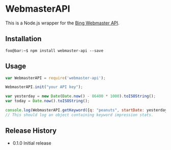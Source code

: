 # WebmasterAPI

This is a Node.js wrapper for the [Bing Webmaster API](https://docs.microsoft.com/en-us/dotnet/api/webapi/?view=bing-webmaster-dotnet).

## Installation

```console
foo@bar:~$ npm install webmaster-api --save
```

## Usage

```JavaScript
var WebmasterAPI = require('webmaster-api');

WebmasterAPI.init("your API key");

var yesterday = new Date(Date.now() - 86400 * 1000).toISOString();
var today = Date.now().toISOString();

console.log(WebmasterAPI.getKeyword({q: "peanuts", startDate: yesterday, endDate: today}));
// This should log an object containing keyword impression stats.
```

## Release History

* 0.1.0 Initial release